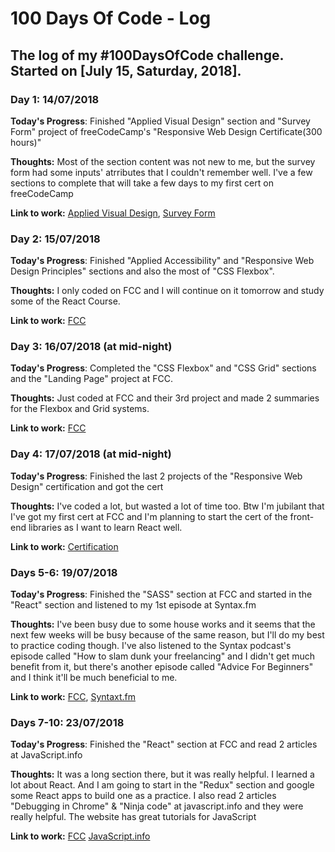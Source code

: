 # 100 Days Of Code - Log

## The log of my #100DaysOfCode challenge. Started on [July 15, Saturday, 2018].


### Day 1: 14/07/2018

**Today's Progress**: Finished "Applied Visual Design" section and "Survey Form" project of freeCodeCamp's "Responsive Web Design Certificate(300 hours)"

**Thoughts:** Most of the section content was not new to me, but the survey form had some inputs' atrributes that I couldn't remember well. I've a few sections to complete that will take a few days to my first cert on freeCodeCamp

**Link to work:** [Applied Visual Design](https://learn.freecodecamp.org/responsive-web-design/applied-visual-design), [Survey Form](https://codepen.io/Lartwel/pen/yqeLoB)



### Day 2: 15/07/2018

**Today's Progress**:  Finished "Applied Accessibility" and "Responsive Web Design Principles" sections and also the most of "CSS Flexbox".

**Thoughts:** I only coded on FCC and I will continue on it tomorrow and study some of the React Course.

**Link to work:** [FCC](https://learn.freecodecamp.org/)



### Day 3: 16/07/2018 (at mid-night) 

**Today's Progress**:  Completed the "CSS Flexbox" and "CSS Grid" sections and the "Landing Page" project at FCC.

**Thoughts:** Just coded at FCC and their 3rd project and made 2 summaries for the Flexbox and Grid systems.

**Link to work:** [FCC](https://learn.freecodecamp.org/)



### Day 4: 17/07/2018 (at mid-night) 

**Today's Progress**:  Finished the last 2 projects of the "Responsive Web Design" certification and got the cert

**Thoughts:** I've coded a lot, but wasted a lot of time too. Btw I'm jubilant that I've got my first cert at FCC and I'm planning to start the cert of the front-end libraries as I want to learn React well.

**Link to work:** [Certification](https://www.freecodecamp.org/certification/lartwel/responsive-web-design)



### Days 5-6: 19/07/2018

**Today's Progress**:  Finished the "SASS" section at FCC and started in the "React" section and listened to my 1st episode at Syntax.fm

**Thoughts:** I've been busy due to some house works and it seems that the next few weeks will be busy because of the same reason, but I'll do my best to practice coding though. I've also listened to the Syntax podcast's episode called "How to slam dunk your freelancing" and I didn't get much benefit from it, but there's another episode called "Advice For Beginners" and I think it'll be much beneficial  to me.

**Link to work:** [FCC](https://www.freecodecamp.org/), [Syntaxt.fm](https://syntax.fm)



### Days 7-10: 23/07/2018

**Today's Progress**:  Finished the "React" section at FCC and read 2 articles at JavaScript.info

**Thoughts:** It was a long section there, but it was really helpful. I learned a lot about React. And I am going to start in the "Redux" section and google some React apps to build one as a practice. I also read 2 articles "Debugging in Chrome" & "Ninja code" at javascript.info and they were really helpful. The website has great tutorials for JavaScript

**Link to work:** [FCC](https://www.freecodecamp.org/)   [JavaScript.info](http://javascript.info/)
